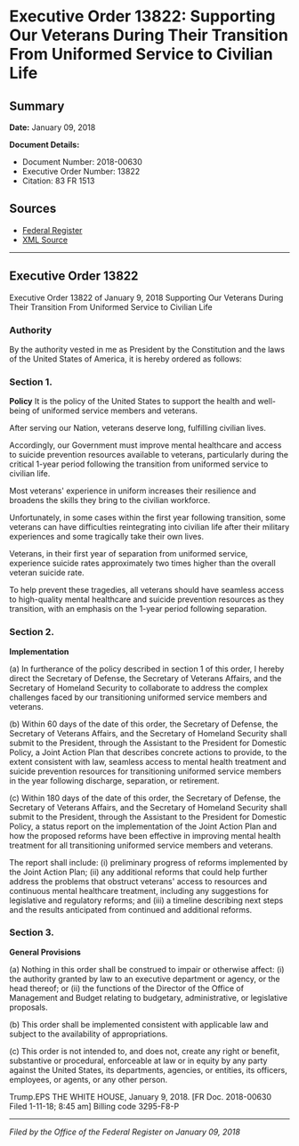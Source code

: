 # Executive Order 13822: Supporting Our Veterans During Their Transition From Uniformed Service to Civilian Life

## Summary

**Date:** January 09, 2018

**Document Details:**
- Document Number: 2018-00630
- Executive Order Number: 13822
- Citation: 83 FR 1513

## Sources
- [Federal Register](https://www.federalregister.gov/documents/2018/01/12/2018-00630/supporting-our-veterans-during-their-transition-from-uniformed-service-to-civilian-life)
- [XML Source](https://www.federalregister.gov/documents/full_text/xml/2018/01/12/2018-00630.xml)

---

## Executive Order 13822

Executive Order 13822 of January 9, 2018
Supporting Our Veterans During Their Transition From Uniformed Service to Civilian Life
### Authority

By the authority vested in me as President by the Constitution and the laws of the United States of America, it is hereby ordered as follows:
### Section 1.

**Policy**
 It is the policy of the United States to support the health and well-being of uniformed service members and veterans.

After serving our Nation, veterans deserve long, fulfilling civilian lives.

Accordingly, our Government must improve mental healthcare and access to suicide prevention resources available to veterans, particularly during the critical 1-year period following the transition from uniformed service to civilian life.

Most veterans' experience in uniform increases their resilience and broadens the skills they bring to the civilian workforce.

Unfortunately, in some cases within the first year following transition, some veterans can have difficulties reintegrating into civilian life after their military experiences and some tragically take their own lives.

Veterans, in their first year of separation from uniformed service, experience suicide rates approximately two times higher than the overall veteran suicide rate.

To help prevent these tragedies, all veterans should have seamless access to high-quality mental healthcare and suicide prevention resources as they transition, with an emphasis on the 1-year period following separation.
### Section 2.

**Implementation**

(a) In furtherance of the policy described in section 1 of this order, I hereby direct the Secretary of Defense, the Secretary of Veterans Affairs, and the Secretary of Homeland Security to collaborate to address the complex challenges faced by our transitioning uniformed service members and veterans.

(b) Within 60 days of the date of this order, the Secretary of Defense, the Secretary of Veterans Affairs, and the Secretary of Homeland Security shall submit to the President, through the Assistant to the President for Domestic Policy, a Joint Action Plan that describes concrete actions to provide, to the extent consistent with law, seamless access to mental health treatment and suicide prevention resources for transitioning uniformed service members in the year following discharge, separation, or retirement.

(c) Within 180 days of the date of this order, the Secretary of Defense, the Secretary of Veterans Affairs, and the Secretary of Homeland Security shall submit to the President, through the Assistant to the President for Domestic Policy, a status report on the implementation of the Joint Action Plan and how the proposed reforms have been effective in improving mental health treatment for all transitioning uniformed service members and veterans.

The report shall include:
    (i) preliminary progress of reforms implemented by the Joint Action Plan;
    (ii) any additional reforms that could help further address the problems that obstruct veterans' access to resources and continuous mental healthcare treatment, including any suggestions for legislative and regulatory reforms; and
    (iii) a timeline describing next steps and the results anticipated from continued and additional reforms.
### Section 3.

**General Provisions**

(a) Nothing in this order shall be construed to impair or otherwise affect:
    (i) the authority granted by law to an executive department or agency, or the head thereof; or 
    (ii) the functions of the Director of the Office of Management and Budget relating to budgetary, administrative, or legislative proposals.

(b) This order shall be implemented consistent with applicable law and subject to the availability of appropriations.

(c) This order is not intended to, and does not, create any right or benefit, substantive or procedural, enforceable at law or in equity by any party against the United States, its departments, agencies, or entities, its officers, employees, or agents, or any other person.

Trump.EPS
THE WHITE HOUSE,
January 9, 2018.
[FR Doc. 2018-00630 
Filed 1-11-18; 8:45 am] 
Billing code 3295-F8-P

---

*Filed by the Office of the Federal Register on January 09, 2018*
